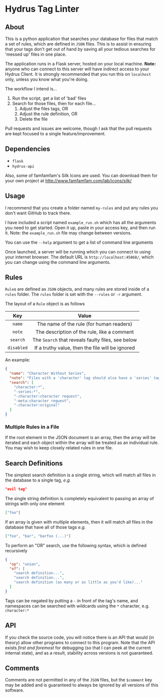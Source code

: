 # Hydrus Tag Linter

## About

This is a python application that searches your database for files that match a
set of rules, which are defined in `JSON` files. This is to assist in ensuring
that your tags don't get out of hand by saving all your tedious searches for
'messed up' files in one place.

The application runs in a Flask server, hosted on your local machine. **Note:**
anyone who can connect to this server will have indirect access to your Hydrus
Client. It is strongly recommended that you run this on `localhost` only, unless
you know what you're doing.

The workflow I intend is...

1. Run the script, get a list of 'bad' files
2. Search for those files, then for each file...
   1. Adjust the files tags, OR
   2. Adjust the rule definition, OR
   3. Delete the file

Pull requests and issues are welcome, though I ask that the pull requests are
kept focused to a single feature/improvement.

## Dependencies

- `flask`
- `hydrus-api`

Also, some of famfamfam's Silk Icons are used. You can download them for your
own project at http://www.famfamfam.com/lab/icons/silk/

## Usage

I recommend that you create a folder named `my-rules` and put any rules you
don't want GitHub to track there.

I have included a script named `example_run.sh` which has all the arguments you
need to get started. Open it up, paste in your access key, and then run it.
Note: the `example_run.sh` file may change between versions.

You can use the `--help` argument to get a list of command line arguments

Once launched, a server will be running which you can connect to using your
internet browser. The default URL is `http://localhost:45868/`, which you can
change using the command line arguments.

## Rules

`Rule`s are defined as `JSON` objects, and many rules are stored inside of a
`rules` folder. The `rules` folder is set with the `--rules` or `-r` argument.

The layout of a `Rule` object is as follows

|    Key     |                       Value                       |
| :--------: | :-----------------------------------------------: |
|   `name`   |     The name of the rule (for human readers)      |
|   `note`   |    The description of the rule, like a comment    |
|  `search`  | The `Search` that reveals faulty files, see below |
| `disabled` | If a truthy value, then the file will be ignored  |

An example:

```json
{
  "name": "Character Without Series",
  "note": "Files with a 'character' tag should also have a 'series' tag.",
  "search": [
    "character:*",
    "-series:*",
    "-character:character request",
    "-meta:character request",
    "-character:original"
  ]
}
```

### Multiple Rules in a File

If the root element in the JSON document is an array, then the array will be
iterated and each object within the array will be treated as an individual rule.
You may wish to keep closely related rules in one file.

## Search Definitions

The simplest search definition is a single string, which will match all files in
the database to a single tag, _e.g._

```json
"evil tag"
```

The single string definition is completely equivalent to passing an array of
strings with only one element

```json
["foo"]
```

If an array is given with multiple elements, then it will match all files in the
database that have all of those tags _e.g._

```json
["foo", "bar", "barfoo (...)"]
```

To perform an "OR" search, use the following syntax, which is defined
recursively

```json
{
  "op": "union",
  "of": [
    "search definition...",
    "search definition...",
    "search definition (as many or as little as you'd like)..."
  ]
}
```

Tags can be negated by putting a `-` in front of the tag's name, and namespaces
can be searched with wildcards using the `*` character, e.g. `character:*`

## API

If you check the source code, you will notice there is an API that would (in
theory) allow other programs to connect to this program. Note that the API
exists _first and foremost_ for debugging (so that I can peek at the current
internal state), and as a result, stability across versions is not guaranteed.

## Comments

Comments are not permitted in any of the `JSON` files, but the `$comment` key
may be added and is guaranteed to always be ignored by all versions of this
software.
